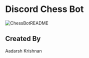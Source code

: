 # Discord Chess Bot

![ChessBotREADME](https://user-images.githubusercontent.com/70193139/120527192-ac211e00-c39f-11eb-9a4c-d8373f8cd5ee.gif)

## Created By
Aadarsh Krishnan
